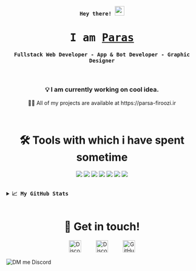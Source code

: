 <p align="center"><samp><b> Hey there! <img src="https://media.giphy.com/media/hvRJCLFzcasrR4ia7z/giphy.gif" width="25px"> </b></samp></p>
<p align="center"><h1 align="center"><samp> I am <a href="https://parsa-firoozi.ir/">Paras </a> </samp></h1></p>
<p align="center"><h4 align="center"><samp> Fullstack Web Developer - App & Bot Developer - Graphic Designer </samp></h4></p>
<br>

<h3 align="center">💡 I am currently working on cool idea.</h3>


<p align="center"> 👨‍💻 All of my projects are available at https://parsa-firoozi.ir</p>

<br>

<h1 align="center">🛠️ Tools with which i have spent sometime</h1>
<p align="center"><img src="https://img.shields.io/badge/node.js%20-%2343853D.svg?&style=for-the-badge&logo=node.js&logoColor=white"/>
<img src="https://img.shields.io/badge/javascript%20-%23323330.svg?&style=for-the-badge&logo=javascript&logoColor=%23F7DF1E"/>
<img src="https://img.shields.io/badge/html5%20-%23E34F26.svg?&style=for-the-badge&logo=html5&logoColor=white"/>
<img src="https://img.shields.io/badge/css3%20-%231572B6.svg?&style=for-the-badge&logo=css3&logoColor=white"/>
<img src="https://img.shields.io/badge/react%20-%2320232a.svg?&style=for-the-badge&logo=react&logoColor=%2361DAFB"/>
<img src="https://img.shields.io/badge/github%20-%23121011.svg?&style=for-the-badge&logo=github&logoColor=white"/>
<img src ="https://img.shields.io/badge/MongoDB-%234ea94b.svg?&style=for-the-badge&logo=mongodb&logoColor=white"/></p>

<br>

<details>
  <summary><b><samp>📈 My GitHub Stats</samp></b></summary>
<br>
  
<a align="center" href="https://github.com/im-parsa">
<img align="center" src="https://github-readme-stats.vercel.app/api/top-langs/?username=im-parsa&theme=nord" />
</a>
  
<br>
  
<a align="center" href="https://github.com/im-parsa">
<img align="center" src="https://github-readme-stats.vercel.app/api?username=im-parsa&show_icons=true&count_private=true&include_all_commits=true&theme=nord" /></a>

<br>
 
<a align="center" href="https://github.com/im-parsa">
<img align="center" src="https://github-readme-streak-stats.herokuapp.com/?user=im-parsa&theme=nord" />
</a>
  
</details>

<br>


<h1 align="center">🤝 Get in touch!</h1>
<p align="center">
<a href="https://instagram.com/parsa._.firoozi" target="_blank"><img alt="Discord" title="Discord" height="32" width="32" src="https://image.flaticon.com/icons/svg/174/174855.svg"></a>&nbsp;&nbsp;&nbsp;&nbsp;&nbsp;&nbsp;&nbsp;&nbsp;&nbsp;
<a href="https://discord.com/users/488958506280550402" target="_blank"><img alt="Discord" title="Discord" height="32" width="32" src="https://raw.githubusercontent.com/peterthehan/peterthehan/master/assets/discord.svg"></a>&nbsp;&nbsp;&nbsp;&nbsp;&nbsp;&nbsp;&nbsp;&nbsp;&nbsp;
<a href="https://github.com/im-parsa"><img alt="GitHub" title="GitHub" height="32" width="32" src="https://raw.githubusercontent.com/peterthehan/peterthehan/master/assets/github.svg"></a>
</p>

![DM me Discord](https://discord.c99.nl/widget/theme-1/488958506280550402.png)

